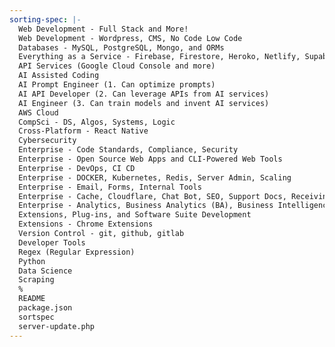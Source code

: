 ```yaml
---
sorting-spec: |-
  Web Development - Full Stack and More!
  Web Development - Wordpress, CMS, No Code Low Code
  Databases - MySQL, PostgreSQL, Mongo, and ORMs
  Everything as a Service - Firebase, Firestore, Heroko, Netlify, Supabase, Vercel, etc
  API Services (Google Cloud Console and more)
  AI Assisted Coding
  AI Prompt Engineer (1. Can optimize prompts)
  AI API Developer (2. Can leverage APIs from AI services)
  AI Engineer (3. Can train models and invent AI services)
  AWS Cloud
  CompSci - DS, Algos, Systems, Logic
  Cross-Platform - React Native
  Cybersecurity
  Enterprise - Code Standards, Compliance, Security
  Enterprise - Open Source Web Apps and CLI-Powered Web Tools
  Enterprise - DevOps, CI CD
  Enterprise - DOCKER, Kubernetes, Redis, Server Admin, Scaling
  Enterprise - Email, Forms, Internal Tools
  Enterprise - Cache, Cloudflare, Chat Bot, SEO, Support Docs, Receiving Payments
  Enterprise - Analytics, Business Analytics (BA), Business Intelligence (BI)
  Extensions, Plug-ins, and Software Suite Development
  Extensions - Chrome Extensions
  Version Control - git, github, gitlab
  Developer Tools
  Regex (Regular Expression)
  Python
  Data Science
  Scraping
  %
  README
  package.json
  sortspec
  server-update.php
---
```

